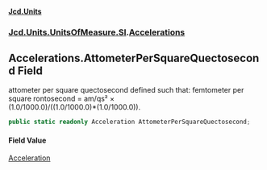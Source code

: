 #### [Jcd.Units](index.md 'index')
### [Jcd.Units.UnitsOfMeasure.SI](Jcd.Units.UnitsOfMeasure.SI.md 'Jcd.Units.UnitsOfMeasure.SI').[Accelerations](Accelerations.md 'Jcd.Units.UnitsOfMeasure.SI.Accelerations')

## Accelerations.AttometerPerSquareQuectosecond Field

attometer per square quectosecond defined such that: femtometer per square rontosecond = am/qs² ×  
(1.0/1000.0)/((1.0/1000.0)*(1.0/1000.0)).

```csharp
public static readonly Acceleration AttometerPerSquareQuectosecond;
```

#### Field Value
[Acceleration](Acceleration.md 'Jcd.Units.UnitTypes.Acceleration')
